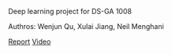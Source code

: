 Deep learning project for DS-GA 1008

Authros: Wenjun Qu, Xulai Jiang, Neil Menghani

[Report](https://github.com/wqu1995/DL_Project/blob/master/report.pdf)
[Video](https://www.youtube.com/watch?v=E4frtiz56y0&feature=youtu.be)
